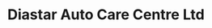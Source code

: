 ---
title: "Diastar Auto Care Centre Ltd"
url: /nairobi/diastar-auto-care-centre-ltd/
shop: Autowerkstatt
---